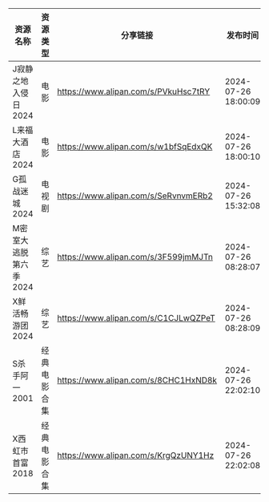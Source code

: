 | 资源名称          | 资源类型   | 分享链接                                 | 发布时间                |
| ------------- | ------ | ------------------------------------ | ------------------- |
| J寂静之地入侵日2024  | 电影     | https://www.alipan.com/s/PVkuHsc7tRY | 2024-07-26 18:00:09 |
| L来福大酒店2024    | 电影     | https://www.alipan.com/s/w1bfSqEdxQK | 2024-07-26 18:00:10 |
| G孤战迷城2024     | 电视剧    | https://www.alipan.com/s/SeRvnvmERb2 | 2024-07-26 15:32:08 |
| M密室大逃脱第六季2024 | 综艺     | https://www.alipan.com/s/3F599jmMJTn | 2024-07-26 08:28:07 |
| X鲜活畅游团2024    | 综艺     | https://www.alipan.com/s/C1CJLwQZPeT | 2024-07-26 08:28:09 |
| S杀手阿一2001     | 经典电影合集 | https://www.alipan.com/s/8CHC1HxND8k | 2024-07-26 22:02:10 |
| X西虹市首富2018    | 经典电影合集 | https://www.alipan.com/s/KrgQzUNY1Hz | 2024-07-26 22:02:08 |
